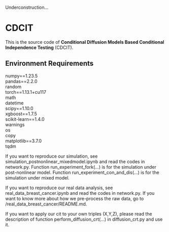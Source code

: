 Underconstruction...
# CDCIT
This is the source code of **Conditional Diffusion Models Based Conditional Independence Testing** (CDCIT).


## Environment Requirements
numpy==1.23.5  
pandas==2.2.0  
random  
torch==1.13.1+cu117  
math  
datetime  
scipy==1.10.0  
xgboost==1.7.5  
scikit-learn==1.4.0  
warnings  
os  
copy  
matplotlib==3.7.0  
tqdm  



If you want to reproduce our simulation, see simulation_postnonlinear_mixedmodel.ipynb and read the codes in network.py. 
Function run_experiment_fork(...) is for the simulation under post-nonlinear model. 
Function run_experiment_con_and_dis(...) is for the simulation under mixed model. 

If you want to reproduce our real data analysis, see real_data_breast_cancer.ipynb and read the codes in network.py.
If you want to know more about how we pre-process the raw data, go to /real_data_breast_cancer/README.md.

If you want to apply our cit to your own triples (X,Y,Z), please read the description of function perform_diffusion_crt(...) in diffusion_crt.py and use it.
